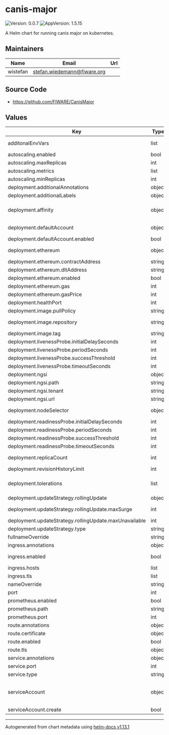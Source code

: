 # canis-major

![Version: 0.0.7](https://img.shields.io/badge/Version-0.0.7-informational?style=flat-square) ![AppVersion: 1.5.15](https://img.shields.io/badge/AppVersion-1.5.15-informational?style=flat-square)

A Helm chart for running canis major on kubernetes.

## Maintainers

| Name | Email | Url |
| ---- | ------ | --- |
| wistefan | <stefan.wiedemann@fiware.org> |  |

## Source Code

* <https://github.com/FIWARE/CanisMajor>

## Values

| Key | Type | Default | Description |
|-----|------|---------|-------------|
| additonalEnvVars | list | `[]` | a list of additional env vars to be set, check the canis-major docu for all available options |
| autoscaling.enabled | bool | `false` |  |
| autoscaling.maxReplicas | int | `10` | maximum number of running pods |
| autoscaling.metrics | list | `[]` | metrics to react on |
| autoscaling.minReplicas | int | `1` | minimum number of running pods |
| deployment.additionalAnnotations | object | `{}` | additional annotations for the deployment, if required |
| deployment.additionalLabels | object | `{}` | additional labels for the deployment, if required |
| deployment.affinity | object | `{}` | affinity template ref: https://kubernetes.io/docs/concepts/configuration/assign-pod-node/#affinity-and-anti-affinity |
| deployment.defaultAccount | object | `{"enabled":true}` | configuration for the default account to be used in case no wallet information is provided |
| deployment.defaultAccount.enabled | bool | `true` | should a default account be used |
| deployment.ethereum | object | `{"contractAddress":"0x476059cd57800db8eb88f67c2aa38a6fcf8251e0","dltAddress":"http://15.236.0.91:22000","enabled":true,"gas":3000000,"gasPrice":0}` | configuration to be used when connecting with an ethereum compatible blockchain |
| deployment.ethereum.contractAddress | string | `"0x476059cd57800db8eb88f67c2aa38a6fcf8251e0"` | address of the contract to be used |
| deployment.ethereum.dltAddress | string | `"http://15.236.0.91:22000"` | address of a blockchain node |
| deployment.ethereum.enabled | bool | `true` | should canis-major connect to an ethereum blockchain |
| deployment.ethereum.gas | int | `3000000` | gas to be used for the transactions |
| deployment.ethereum.gasPrice | int | `0` | price of the gas |
| deployment.healthPort | int | `9090` | port to request health information at |
| deployment.image.pullPolicy | string | `"IfNotPresent"` | specification of the image pull policy |
| deployment.image.repository | string | `"quay.io/fiware/canis-major"` | canis-major image name ref: https://quay.io/repository/fiware/canis-major |
| deployment.image.tag | string | `"1.5.15"` | tag of the image to be used |
| deployment.livenessProbe.initialDelaySeconds | int | `30` |  |
| deployment.livenessProbe.periodSeconds | int | `10` |  |
| deployment.livenessProbe.successThreshold | int | `1` |  |
| deployment.livenessProbe.timeoutSeconds | int | `30` |  |
| deployment.ngsi | object | `{"path":"ngsi-ld/v1","tenant":"default","url":"http://ngsi-ld-broker:1026"}` | configuration for connecting the ngsi-ld api |
| deployment.ngsi.path | string | `"ngsi-ld/v1"` | path to be used as base |
| deployment.ngsi.tenant | string | `"default"` | tenant to be used with the api |
| deployment.ngsi.url | string | `"http://ngsi-ld-broker:1026"` | url that ngsi-ld is available at |
| deployment.nodeSelector | object | `{}` | selector template ref: https://kubernetes.io/docs/user-guide/node-selection/ |
| deployment.readinessProbe.initialDelaySeconds | int | `31` |  |
| deployment.readinessProbe.periodSeconds | int | `10` |  |
| deployment.readinessProbe.successThreshold | int | `1` |  |
| deployment.readinessProbe.timeoutSeconds | int | `30` |  |
| deployment.replicaCount | int | `1` | initial number of target replications, can be different if autoscaling is enabled |
| deployment.revisionHistoryLimit | int | `3` | number of old replicas to be retained |
| deployment.tolerations | list | `[]` | tolerations template ref: ref: https://kubernetes.io/docs/concepts/configuration/taint-and-toleration/ |
| deployment.updateStrategy.rollingUpdate | object | `{"maxSurge":1,"maxUnavailable":0}` | new pods will be added gradually |
| deployment.updateStrategy.rollingUpdate.maxSurge | int | `1` | number of pods that can be created above the desired amount while updating |
| deployment.updateStrategy.rollingUpdate.maxUnavailable | int | `0` | number of pods that can be unavailable while updating |
| deployment.updateStrategy.type | string | `"RollingUpdate"` | type of the update |
| fullnameOverride | string | `""` | option to override the fullname config in the _helpers.tpl |
| ingress.annotations | object | `{}` | annotations to be added to the ingress |
| ingress.enabled | bool | `false` | should there be an ingress to connect canis-major with the public internet |
| ingress.hosts | list | `[]` | all hosts to be provided |
| ingress.tls | list | `[]` | configure the ingress' tls |
| nameOverride | string | `""` | option to override the name config in the _helpers.tpl |
| port | int | `8080` | port that the canis-major container uses |
| prometheus.enabled | bool | `true` | should prometheus scrape be enabled |
| prometheus.path | string | `"/prometheus"` | path for prometheus scrape |
| prometheus.port | int | `9090` | port prometheus scrape is available at |
| route.annotations | object | `{}` | annotations to be added to the route |
| route.certificate | object | `{}` |  |
| route.enabled | bool | `false` |  |
| route.tls | object | `{}` | tls configuration for the route |
| service.annotations | object | `{}` | additional annotations, if required |
| service.port | int | `8080` | port to be used by the service |
| service.type | string | `"ClusterIP"` | service type |
| serviceAccount | object | `{"create":false}` | if a canis-major specific service account should be used, it can be configured here ref: https://kubernetes.io/docs/tasks/configure-pod-container/configure-service-account/ |
| serviceAccount.create | bool | `false` | specifies if the account should be created |

----------------------------------------------
Autogenerated from chart metadata using [helm-docs v1.13.1](https://github.com/norwoodj/helm-docs/releases/v1.13.1)
